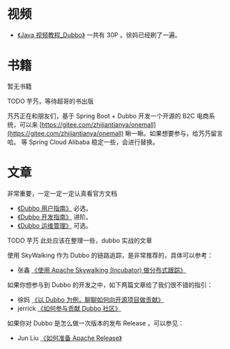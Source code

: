 # 视频

* [《Java 视频教程_Dubbo》](https://www.bilibili.com/video/av47009143/?self) 一共有 30P 。徐妈已经刷了一遍。

# 书籍

暂无书籍

TODO 芋艿，等待超哥的书出版

艿艿正在和朋友们，基于 Spring Boot + Dubbo 开发一个开源的 B2C 电商系统，可以来 [https://gitee.com/zhijiantianya/onemall](https://gitee.com/zhijiantianya/onemall) 瞅一瞅。如果想要参与，给艿艿留言哈。
等 Spring Cloud Alibaba 稳定一些，会进行替换。

# 文章

非常重要，一定一定一定认真看官方文档

* [《Dubbo 用户指南》](http://dubbo.apache.org/zh-cn/docs/user/quick-start.html) 必选。
* [《Dubbo 开发指南》](http://dubbo.apache.org/zh-cn/docs/dev/build.html) 进阶。
* [《Dubbo 运维管理》](http://dubbo.apache.org/zh-cn/docs/admin/install/provider-demo.html) 可选。

TODO 芋艿 此处应该在整理一些，dubbo 实战的文章

使用 SkyWalking 作为 Dubbo 的链路追踪，是非常推荐的，具体可以参考：

* 张鑫 [《使用 Apache Skywalking (Incubator) 做分布式跟踪》](http://dubbo.apache.org/zh-cn/blog/tracing-with-skywalking.html)

如果你想参与到 Dubbo 的开发之中，如下两篇文章给了我们很不错的指引：

* 徐妈 [《以 Dubbo 为例，聊聊如何向开源项目做贡献》](http://dubbo.apache.org/zh-cn/blog/dubbo-contribue-to-opensource.html)
* jerrick [《如何参与贡献 Dubbo 社区》](http://dubbo.apache.org/zh-cn/blog/how-to-involve-dubbo-community.html)

如果你对 Dubbo 是怎么做一次版本的发布 Release ，可以参见：

* Jun Liu [《如何准备 Apache Release》](http://dubbo.apache.org/zh-cn/blog/prepare-an-apache-release.html)